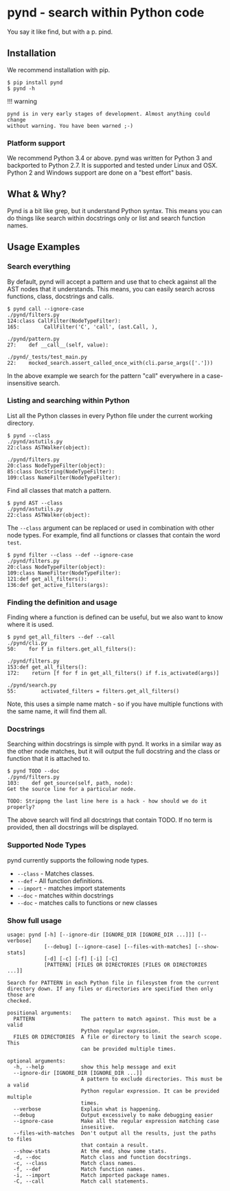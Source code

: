 # pynd - search within Python code

You say it like find, but with a p. pind.

## Installation

We recommend installation with pip.

```text
$ pip install pynd
$ pynd -h
```

!!! warning

    pynd is in very early stages of development. Almost anything could change
    without warning. You have been warned ;-)

### Platform support

We recommend Python 3.4 or above. pynd was written for Python 3 and backported
to Python 2.7. It is supported and tested under Linux and OSX. Python 2 and
Windows support are done on a "best effort" basis.

## What & Why?

Pynd is a bit like grep, but it understand Python syntax. This means you can
do things like search within docstrings only or list and search function names.


## Usage Examples

### Search everything

By default, pynd will accept a pattern and use that to check against all the
AST nodes that it understands. This means, you can easily search across 
functions, class, docstrings and calls.

```text
$ pynd call --ignore-case
./pynd/filters.py
124:class CallFilter(NodeTypeFilter):
165:        CallFilter('C', 'call', (ast.Call, ),

./pynd/pattern.py
27:    def __call__(self, value):

./pynd/_tests/test_main.py
22:    mocked_search.assert_called_once_with(cli.parse_args(['.']))
```

In the above example we search for the pattern "call" everywhere in a 
case-insensitive search.

### Listing and searching within Python

List all the Python classes in every Python file under the current working
directory.

```text
$ pynd --class
./pynd/astutils.py
22:class ASTWalker(object):

./pynd/filters.py
20:class NodeTypeFilter(object):
85:class DocString(NodeTypeFilter):
109:class NameFilter(NodeTypeFilter):
```

Find all classes that match a pattern.

```text
$ pynd AST --class
./pynd/astutils.py
22:class ASTWalker(object):
```

The `--class` argument can be replaced or used in combination with other node
types. For example, find all functions or classes that contain the word `test`.

```text
$ pynd filter --class --def --ignore-case
./pynd/filters.py
20:class NodeTypeFilter(object):
109:class NameFilter(NodeTypeFilter):
121:def get_all_filters():
136:def get_active_filters(args):
```

### Finding the definition and usage

Finding where a function is defined can be useful, but we also want to know
where it is used.

```text
$ pynd get_all_filters --def --call
./pynd/cli.py
50:    for f in filters.get_all_filters():

./pynd/filters.py
153:def get_all_filters():
172:    return [f for f in get_all_filters() if f.is_activated(args)]

./pynd/search.py
55:        activated_filters = filters.get_all_filters()

```

Note, this uses a simple name match - so if you have multiple functions with
the same name, it will find them all.


### Docstrings

Searching within docstrings is simple with pynd. It works in a similar way
as the other node matches, but it will output the full docstring and the 
class or function that it is attached to.

```text
$ pynd TODO --doc
./pynd/filters.py
103:    def get_source(self, path, node):
Get the source line for a particular node.

TODO: Strippng the last line here is a hack - how should we do it
properly?
```

The above search will find all docstrings that contain TODO. If no term is 
provided, then all docstrings will be displayed.

### Supported Node Types

pynd currently supports the following node types.

* `--class` - Matches classes.
* `--def` - All function definitions.
* `--import` - matches import statements
* `--doc` - matches within docstrings
* `--doc` - matches calls to functions or new classes

### Show full usage

```text
usage: pynd [-h] [--ignore-dir [IGNORE_DIR [IGNORE_DIR ...]]] [--verbose]
            [--debug] [--ignore-case] [--files-with-matches] [--show-stats]
            [-d] [-c] [-f] [-i] [-C]
            [PATTERN] [FILES OR DIRECTORIES [FILES OR DIRECTORIES ...]]

Search for PATTERN in each Python file in filesystem from the current
directory down. If any files or directories are specified then only those are
checked.

positional arguments:
  PATTERN               The pattern to match against. This must be a valid
                        Python regular expression.
  FILES OR DIRECTORIES  A file or directory to limit the search scope. This
                        can be provided multiple times.

optional arguments:
  -h, --help            show this help message and exit
  --ignore-dir [IGNORE_DIR [IGNORE_DIR ...]]
                        A pattern to exclude directories. This must be a valid
                        Python regular expression. It can be provided multiple
                        times.
  --verbose             Explain what is happening.
  --debug               Output excessively to make debugging easier
  --ignore-case         Make all the regular expression matching case
                        insesitive.
  --files-with-matches  Don't output all the results, just the paths to files
                        that contain a result.
  --show-stats          At the end, show some stats.
  -d, --doc             Match class and function docstrings.
  -c, --class           Match class names.
  -f, --def             Match function names.
  -i, --import          Match imported package names.
  -C, --call            Match call statements.
```
